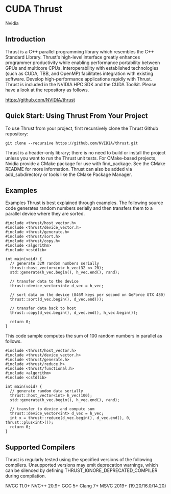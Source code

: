 # CUDA Thrust 
Nvidia 

## Introduction 

Thrust is a C++ parallel programming library which resembles the C++ Standard Library. Thrust's high-level interface greatly enhances programmer productivity while enabling performance portability between GPUs and multicore CPUs. Interoperability with established technologies (such as CUDA, TBB, and OpenMP) facilitates integration with existing software. Develop high-performance applications rapidly with Thrust. Thrust is included in the NVIDIA HPC SDK and the CUDA Toolkit. Please have a look at the repository as follows. 

https://github.com/NVIDIA/thrust

## Quick Start: Using Thrust From Your Project

To use Thrust from your project, first recursively clone the Thrust Github repository:

``` 
git clone --recursive https://github.com/NVIDIA/thrust.git 
```
Thrust is a header-only library; there is no need to build or install the project unless you want to run the Thrust unit tests. For CMake-based projects, Nvidia provide a CMake package for use with find_package. See the CMake README for more information. Thrust can also be added via add_subdirectory or tools like the CMake Package Manager.

## Examples 
Examples
Thrust is best explained through examples. The following source code generates random numbers serially and then transfers them to a parallel device where they are sorted.

```
#include <thrust/host_vector.h>
#include <thrust/device_vector.h>
#include <thrust/generate.h>
#include <thrust/sort.h>
#include <thrust/copy.h>
#include <algorithm>
#include <cstdlib>

int main(void) {
  // generate 32M random numbers serially
  thrust::host_vector<int> h_vec(32 << 20);
  std::generate(h_vec.begin(), h_vec.end(), rand);

  // transfer data to the device
  thrust::device_vector<int> d_vec = h_vec;

  // sort data on the device (846M keys per second on GeForce GTX 480)
  thrust::sort(d_vec.begin(), d_vec.end());

  // transfer data back to host
  thrust::copy(d_vec.begin(), d_vec.end(), h_vec.begin());

  return 0;
}
```

This code sample computes the sum of 100 random numbers in parallel as follows. 

```
#include <thrust/host_vector.h>
#include <thrust/device_vector.h>
#include <thrust/generate.h>
#include <thrust/reduce.h>
#include <thrust/functional.h>
#include <algorithm>
#include <cstdlib>

int main(void) {
  // generate random data serially
  thrust::host_vector<int> h_vec(100);
  std::generate(h_vec.begin(), h_vec.end(), rand);

  // transfer to device and compute sum
  thrust::device_vector<int> d_vec = h_vec;
  int x = thrust::reduce(d_vec.begin(), d_vec.end(), 0, thrust::plus<int>());
  return 0;
}
```

## Supported Compilers

Thrust is regularly tested using the specified versions of the following compilers. Unsupported versions may emit deprecation warnings, which can be silenced by defining THRUST_IGNORE_DEPRECATED_COMPILER during compilation.

NVCC 11.0+
NVC++ 20.9+
GCC 5+
Clang 7+
MSVC 2019+ (19.20/16.0/14.20)

